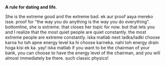 **A rule for dating and life**.

She is the extreme good and the extreme bad. ek aur proof aaya mereko isse. proof for "the way you do anything is the way you do everything". bottomline, she is extreme. that closes her topic for now. but that lets you and I realize that the most quiet people are quiet constantly. the most extreme people are extreme constantly. iska matlab next ladka/ladki choose karna ho toh apne energy level ka hi choose karneka. nahi toh energy drain hoga kisi ek ka. yay! iska matlab if you want to be the chairman of your bank, you can choose to have the energy level of the chairman, and you will almost immediately be there. such classic physics!
